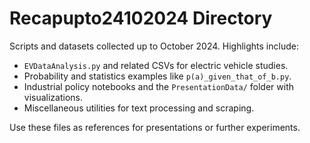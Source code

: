 # Recapupto24102024 Directory

Scripts and datasets collected up to October 2024. Highlights include:

- `EVDataAnalysis.py` and related CSVs for electric vehicle studies.
- Probability and statistics examples like `p(a)_given_that_of_b.py`.
- Industrial policy notebooks and the `PresentationData/` folder with visualizations.
- Miscellaneous utilities for text processing and scraping.

Use these files as references for presentations or further experiments.
